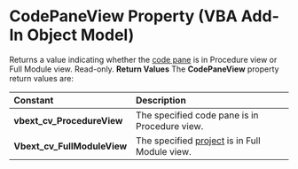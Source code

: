 
# CodePaneView Property (VBA Add-In Object Model)



Returns a value indicating whether the  [code pane](b8bdf64f-5920-1ae9-16d0-b26d09524a30.md) is in Procedure view or Full Module view. Read-only.
 **Return Values**
The  **CodePaneView** property return values are:


|**Constant**|**Description**|
|:-----|:-----|
| **vbext_cv_ProcedureView**|The specified code pane is in Procedure view.|
| **Vbext_cv_FullModuleView**|The specified  [project](b8bdf64f-5920-1ae9-16d0-b26d09524a30.md) is in Full Module view.|
